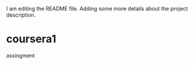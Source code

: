 I am editing the README file. Adding some more details about the project description.
# coursera1
assingment

